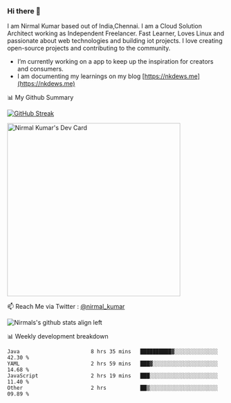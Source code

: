### Hi there 👋

 I am Nirmal Kumar based out of India,Chennai. I am a Cloud Solution Architect working as Independent Freelancer. Fast Learner, Loves Linux and passionate about web technologies and building iot projects. I love creating open-source projects and contributing to the community.

- I’m currently working on a app to keep up the inspiration for creators and consumers.
- I am documenting my learnings on my blog [https://nkdews.me](https://nkdews.me)


📊 My Github Summary

[![GitHub Streak](https://github-readme-streak-stats.herokuapp.com?user=nk-gears&theme=dark&hide_border=true&date_format=M%20j%5B%2C%20Y%5D)](https://git.io/streak-stats)

<a href="https://app.daily.dev/nirmal_kumar"><img src="https://api.daily.dev/devcards/a16cfcf02d384b16b41de71ce4d1d811.png?r=8ve" width="400" alt="Nirmal Kumar's Dev Card"/></a>

📫 Reach Me via  Twitter : [@nirmal_kumar](https://twitter.com/nirmal_kumar)

![Nirmals's github stats align left](https://github-readme-stats.vercel.app/api?username=nk-gears&show_icons=true)


📊 Weekly development breakdown

<!--START_SECTION:waka-->

```text
Java                       8 hrs 35 mins   ██████████▓░░░░░░░░░░░░░░   42.30 %
YAML                       2 hrs 59 mins   ███▓░░░░░░░░░░░░░░░░░░░░░   14.68 %
JavaScript                 2 hrs 19 mins   ███░░░░░░░░░░░░░░░░░░░░░░   11.40 %
Other                      2 hrs           ██▒░░░░░░░░░░░░░░░░░░░░░░   09.89 %
```

<!--END_SECTION:waka-->


